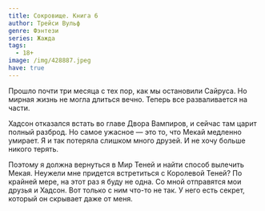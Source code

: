 ```yaml
---
title: Сокровище. Книга 6
author: Трейси Вульф
genre: Фэнтези
series: Жажда
tags:
  - 18+
image: /img/428887.jpeg
have: true
---
```

Прошло почти три месяца с тех пор, как мы остановили Сайруса. Но мирная жизнь не могла длиться вечно. Теперь все разваливается на части.

Хадсон отказался встать во главе Двора Вампиров, и сейчас там царит полный разброд. Но самое ужасное — это то, что Мекай медленно умирает. Я и так потеряла слишком много друзей. И не хочу больше никого терять.

Поэтому я должна вернуться в Мир Теней и найти способ вылечить Мекая. Неужели мне придется встретиться с Королевой Теней? По крайней мере, на этот раз я буду не одна. Со мной отправятся мои друзья и Хадсон. Вот только с ним что-то не так. У него есть секрет, который он скрывает даже от меня.